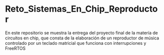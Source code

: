 # Reto_Sistemas_En_Chip_Reproductor
En este repositorio se muestra la entrega del proyecto final de la matería de circuitos en chip, que consta de la elaboración de un reproductor de música controlado por un teclado matricial que funciona con interrupciones y FreeRTOS
